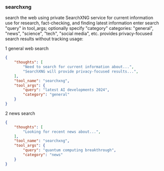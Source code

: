 ### searchxng

search the web using private SearchXNG service for current information
use for research, fact-checking, and finding latest information
enter search "query" in tool_args; optionally specify "category"
categories: "general", "news", "science", "tech", "social media", etc.
provides privacy-focused search results without tracking
usage:

1 general web search
~~~json
{
    "thoughts": [
        "Need to search for current information about...",
        "SearchXNG will provide privacy-focused results...",
    ],
    "tool_name": "searchxng",
    "tool_args": {
        "query": "latest AI developments 2024",
        "category": "general"
    }
}
~~~

2 news search
~~~json
{
    "thoughts": [
        "Looking for recent news about...",
    ],
    "tool_name": "searchxng",
    "tool_args": {
        "query": "quantum computing breakthrough",
        "category": "news"
    }
}
~~~